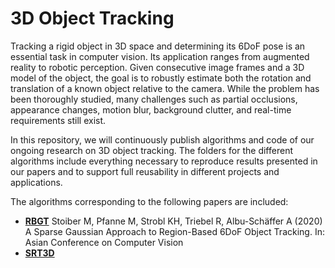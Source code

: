 # 3D Object Tracking

Tracking a rigid object in 3D space and determining its 6DoF pose is an essential task in computer vision. Its application ranges from augmented reality to robotic perception. Given consecutive image frames and a 3D model of the object, the goal is to robustly estimate both the rotation and translation of a known object relative to the camera. While the problem has been thoroughly studied, many challenges such as partial occlusions, appearance changes, motion blur, background clutter, and real-time requirements still exist.

In this repository, we will continuously publish algorithms and code of our ongoing research on 3D object tracking. The folders for the different algorithms include everything necessary to reproduce results presented in our papers and to support full reusability in different projects and applications.

The algorithms corresponding to the following papers are included:
* [__RBGT__](https://github.com/DLR-RM/3DObjectTracking/tree/master/RBGT)
Stoiber M, Pfanne M, Strobl KH, Triebel R, Albu-Schäffer A (2020) A Sparse Gaussian Approach to Region-Based 6DoF Object Tracking. In: Asian Conference on Computer Vision
* [__SRT3D__](https://github.com/DLR-RM/3DObjectTracking/tree/master/SRT3D)


